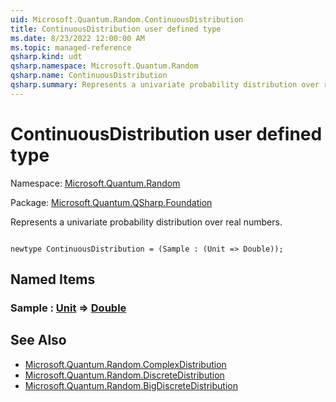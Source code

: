 ```yaml
---
uid: Microsoft.Quantum.Random.ContinuousDistribution
title: ContinuousDistribution user defined type
ms.date: 8/23/2022 12:00:00 AM
ms.topic: managed-reference
qsharp.kind: udt
qsharp.namespace: Microsoft.Quantum.Random
qsharp.name: ContinuousDistribution
qsharp.summary: Represents a univariate probability distribution over real numbers.
---
```


# ContinuousDistribution user defined type

Namespace: [Microsoft.Quantum.Random](xref:Microsoft.Quantum.Random)

Package: [Microsoft.Quantum.QSharp.Foundation](https://nuget.org/packages/Microsoft.Quantum.QSharp.Foundation)


Represents a univariate probability distribution over real numbers.

```qsharp

newtype ContinuousDistribution = (Sample : (Unit => Double));
```



## Named Items

### Sample : [Unit](xref:microsoft.quantum.qsharp.valueliterals#unit-literal) => [Double](xref:microsoft.quantum.qsharp.valueliterals#double-literals) 



## See Also

- [Microsoft.Quantum.Random.ComplexDistribution](xref:Microsoft.Quantum.Random.ComplexDistribution)
- [Microsoft.Quantum.Random.DiscreteDistribution](xref:Microsoft.Quantum.Random.DiscreteDistribution)
- [Microsoft.Quantum.Random.BigDiscreteDistribution](xref:Microsoft.Quantum.Random.BigDiscreteDistribution)
